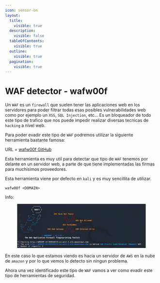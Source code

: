 ```yaml
---
icon: sensor-on
layout:
  title:
    visible: true
  description:
    visible: false
  tableOfContents:
    visible: true
  outline:
    visible: true
  pagination:
    visible: true
---
```


# WAF detector - wafw00f

Un `WAF` es un `firewall` que suelen tener las aplicaciones web en los servidores para poder filtrar todas esas posibles vulnerabilidades web como por ejemplo un `XSS`, `SQL Injection`, etc... Es un bloqueador de todo este tipo de trafico que nos puede impedir realizar diversas tecnicas de `hacking` a nivel web.

Para poder evadir este tipo de `WAF` podremos utilizar la siguiente herramienta bastante famosa:

URL = [wafw00f GitHub](https://github.com/EnableSecurity/wafw00f)

Esta herramienta es muy util para detectar que tipo de `WAF` tenemos por delante en un servidor web, a parte de que tiene implementadas las firmas para muchisimos proveedores.

Esta herramienta viene por defecto en `kali` y es muy sencillita de utilizar.

```shell
wafw00f <DOMAIN>
```

Info:

<figure><img src="../../.gitbook/assets/image (1).png" alt=""><figcaption></figcaption></figure>

En este caso lo que estamos viendo es hacia un servidor de `AWS` en la nube de `amazon` y por lo que vemos lo detecto sin ningun problema.

Ahora una vez identificado este tipo de `WAF` vamos a ver como evadir este tipo de herramientas de seguridad.
